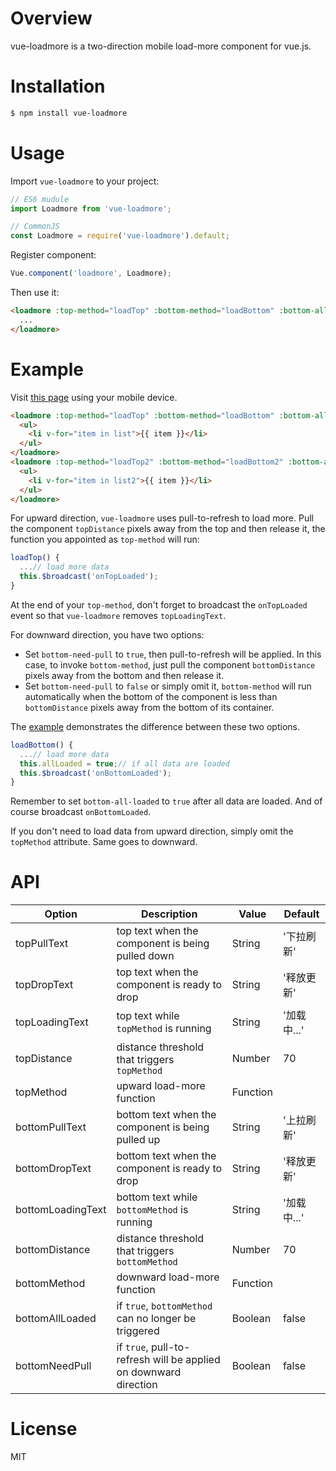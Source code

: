 # Overview
vue-loadmore is a two-direction mobile load-more component for vue.js.

# Installation
```bash
$ npm install vue-loadmore
```

# Usage
Import `vue-loadmore` to your project:
```Javascript
// ES6 mudule
import Loadmore from 'vue-loadmore';

// CommonJS
const Loadmore = require('vue-loadmore').default;
```

Register component:
```Javascript
Vue.component('loadmore', Loadmore);
```

Then use it:
```html
<loadmore :top-method="loadTop" :bottom-method="loadBottom" :bottom-all-loaded="allLoaded">
  ...
</loadmore>
```

# Example
Visit [this page](http://leopoldthecoder.github.io/Demos/vue-loadmore/index.html) using your mobile device.
```html
<loadmore :top-method="loadTop" :bottom-method="loadBottom" :bottom-all-loaded="allLoaded">
  <ul>
    <li v-for="item in list">{{ item }}</li>
  </ul>
</loadmore>
<loadmore :top-method="loadTop2" :bottom-method="loadBottom2" :bottom-all-loaded="allLoaded2" :bottom-need-pull="true">
  <ul>
    <li v-for="item in list2">{{ item }}</li>
  </ul>
</loadmore>
```
For upward direction, `vue-loadmore` uses pull-to-refresh to load more. Pull the component `topDistance` pixels away from the top and then release it, the function you appointed as `top-method` will run:
```Javascript
loadTop() {
  ...// load more data
  this.$broadcast('onTopLoaded');
}
```
At the end of your `top-method`, don't forget to broadcast the `onTopLoaded` event so that `vue-loadmore` removes `topLoadingText`.
 
For downward direction, you have two options:
*  Set `bottom-need-pull` to `true`, then pull-to-refresh will be applied. In this case, to invoke `bottom-method`, just pull the component `bottomDistance` pixels away from the bottom and then release it.
*  Set `bottom-need-pull` to `false` or simply omit it, `bottom-method` will run automatically when the bottom of the component is less than `bottomDistance` pixels away from the bottom of its container.

The [example](http://leopoldthecoder.github.io/Demos/vue-loadmore/index.html) demonstrates the difference between these two options.

```Javascript
loadBottom() {
  ...// load more data
  this.allLoaded = true;// if all data are loaded
  this.$broadcast('onBottomLoaded');
}
```
Remember to set `bottom-all-loaded` to `true` after all data are loaded. And of course broadcast `onBottomLoaded`.

If you don't need to load data from upward direction, simply omit the `topMethod` attribute. Same goes to downward.

# API
| Option            | Description                                                      | Value    | Default     |
|-------------------|------------------------------------------------------------------|----------|-------------|
| topPullText       | top text when the component is being pulled down                 | String   | '下拉刷新'  |
| topDropText       | top text when the component is ready to drop                     | String   | '释放更新'  | 
| topLoadingText    | top text while `topMethod` is running                            | String   | '加载中...' |
| topDistance       | distance threshold that triggers `topMethod`                     | Number   | 70          |
| topMethod         | upward load-more function                                        | Function |             |
| bottomPullText    | bottom text when the component is being pulled up                | String   | '上拉刷新'  |
| bottomDropText    | bottom text when the component is ready to drop                  | String   | '释放更新'  | 
| bottomLoadingText | bottom text while `bottomMethod` is running                      | String   | '加载中...' |
| bottomDistance    | distance threshold that triggers `bottomMethod`                  | Number   | 70          |
| bottomMethod      | downward load-more function                                      | Function |             |
| bottomAllLoaded   | if `true`, `bottomMethod` can no longer be triggered             | Boolean  | false       |
| bottomNeedPull    | if `true`, pull-to-refresh will be applied on downward direction | Boolean  | false       |

# License
MIT
